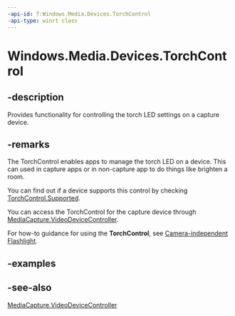 ```yaml
---
-api-id: T:Windows.Media.Devices.TorchControl
-api-type: winrt class
---
```


<!-- Class syntax.
public class TorchControl : Windows.Media.Devices.ITorchControl
-->

# Windows.Media.Devices.TorchControl

## -description
Provides functionality for controlling the torch LED settings on a capture device.

## -remarks
The TorchControl enables apps to manage the torch LED on a device. This can used in capture apps or in non-capture app to do things like brighten a room.

You can find out if a device supports this control by checking [TorchControl.Supported](torchcontrol_supported.md).

You can access the TorchControl for the capture device through [MediaCapture.VideoDeviceController](../windows.media.capture/mediacapture_videodevicecontroller.md).

For how-to guidance for using the **TorchControl**, see [Camera-independent Flashlight](https://msdn.microsoft.com/windows/uwp/audio-video-camera/camera-independent-flashlight).

## -examples

## -see-also
[MediaCapture.VideoDeviceController](../windows.media.capture/mediacapture_videodevicecontroller.md)
